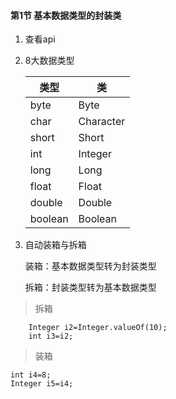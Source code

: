 #### 第1节 基本数据类型的封装类

1. 查看api

2. 8大数据类型

    |  类型  |  类    |
    |-------|---------|
    |byte   |Byte     |
    |char   |Character|
    |short  |Short    |
    |int    |Integer  |
    |long   |Long     |
    |float  |Float    |
    |double |Double   |
    |boolean|Boolean  |

3. 自动装箱与拆箱

    装箱：基本数据类型转为封装类型
    
    拆箱：封装类型转为基本数据类型

> 拆箱
```
    Integer i2=Integer.valueOf(10);
    int i3=i2;
```
> 装箱
```
int i4=8;
Integer i5=i4;
```





